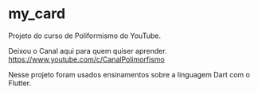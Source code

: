 # my_card

Projeto do curso de Poliformismo do YouTube.

Deixou o Canal aqui para quem quiser aprender.
https://www.youtube.com/c/CanalPolimorfismo

Nesse projeto foram usados ensinamentos sobre a linguagem Dart com o Flutter.
